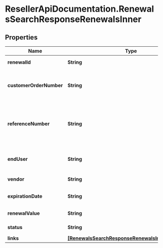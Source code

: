 # ResellerApiDocumentation.RenewalsSearchResponseRenewalsInner

## Properties

Name | Type | Description | Notes
------------ | ------------- | ------------- | -------------
**renewalId** | **String** | Unique renewal ID. | [optional] 
**customerOrderNumber** | **String** | The reseller&#39;s order number for reference in their system. | [optional] 
**referenceNumber** | **String** | Renewal reference number. It could be notification id or quote number. | [optional] 
**endUser** | **String** | The company name for the end user/customer. | [optional] 
**vendor** | **String** | The name of the vendor. | [optional] 
**expirationDate** | **String** | Renewal expiration date. | [optional] 
**renewalValue** | **String** | The value of the renewal. | [optional] 
**status** | **String** | The status of the renewal. | [optional] 
**links** | [**[RenewalsSearchResponseRenewalsInnerLinksInner]**](RenewalsSearchResponseRenewalsInnerLinksInner.md) |  | [optional] 



